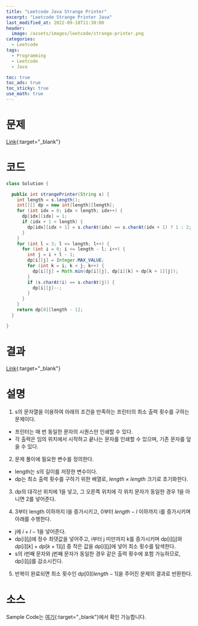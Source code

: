 ```yaml
---
title: "Leetcode Java Strange Printer"
excerpt: "Leetcode Strange Printer Java"
last_modified_at: 2022-09-18T11:30:00
header:
  image: /assets/images/leetcode/strange-printer.png
categories:
  - Leetcode
tags:
  - Programming
  - Leetcode
  - Java

toc: true
toc_ads: true
toc_sticky: true
use_math: true
---
```

# 문제
[Link](https://leetcode.com/problems/strange-printer){:target="_blank"}

# 코드
```java
class Solution {

  public int strangePrinter(String s) {
    int length = s.length();
    int[][] dp = new int[length][length];
    for (int idx = 0; idx < length; idx++) {
      dp[idx][idx] = 1;
      if (idx + 1 < length) {
        dp[idx][idx + 1] = s.charAt(idx) == s.charAt(idx + 1) ? 1 : 2;
      }
    }
    for (int l = 3; l <= length; l++) {
      for (int i = 0; i <= length - l; i++) {
        int j = i + l - 1;
        dp[i][j] = Integer.MAX_VALUE;
        for (int k = i; k < j; k++) {
          dp[i][j] = Math.min(dp[i][j], dp[i][k] + dp[k + 1][j]);
        }
        if (s.charAt(i) == s.charAt(j)) {
          dp[i][j]--;
        }
      }
    }
    return dp[0][length - 1];
  }

}
```

# 결과
[Link](https://leetcode.com/submissions/detail/802475396/){:target="_blank"}

# 설명
1. s의 문자열을 이용하여 아래의 조건을 만족하는 프린터의 최소 출력 횟수를 구하는 문제이다.
- 프린터는 매 번 동일한 문자의 시퀀스만 인쇄할 수 있다.
- 각 출력은 임의 위치에서 시작하고 끝나는 문자를 인쇄할 수 있으며, 기존 문자를 덮을 수 있다.

2. 문제 풀이에 필요한 변수를 정의한다.
- length는 s의 길이를 저장한 변수이다.
- dp는 최소 출력 횟수를 구하기 위한 배열로, $length \times length$ 크기로 초기화한다.

3. dp의 대각선 위치에 1을 넣고, 그 오른쪽 위치에 각 위치 문자가 동일한 경우 1을 아니면 2를 넣어준다.

4. 3부터 length 이하까지 l을 증가시키고, 0부터 $length - l$ 이하까지 i를 증가시키며 아래를 수행한다.
- j에 $i + l - 1$을 넣어준다.
- dp[i][j]에 정수 최댓값을 넣어주고, i부터 j 미만까지 k를 증가시키며 dp[i][j]와 $dp[i][k] + dp[k + 1][j]$ 중 작은 값을 dp[i][j]에 넣어 최소 횟수를 탐색한다.
- s의 i번째 문자와 j번째 문자가 동일한 경우 같은 출력 횟수에 포함 가능하므로, dp[i][j]를 감소시킨다.

5. 반복이 완료되면 최소 횟수인 dp[0][$length - 1$]을 주어진 문제의 결과로 반환한다.

# 소스
Sample Code는 [여기](https://github.com/GracefulSoul/leetcode/blob/master/src/main/java/gracefulsoul/problems/StrangePrinter.java){:target="_blank"}에서 확인 가능합니다.